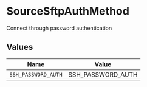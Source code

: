 # SourceSftpAuthMethod

Connect through password authentication


## Values

| Name                | Value               |
| ------------------- | ------------------- |
| `SSH_PASSWORD_AUTH` | SSH_PASSWORD_AUTH   |